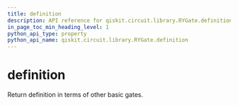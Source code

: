 ```yaml
---
title: definition
description: API reference for qiskit.circuit.library.RYGate.definition
in_page_toc_min_heading_level: 1
python_api_type: property
python_api_name: qiskit.circuit.library.RYGate.definition
---
```


# definition

Return definition in terms of other basic gates.

